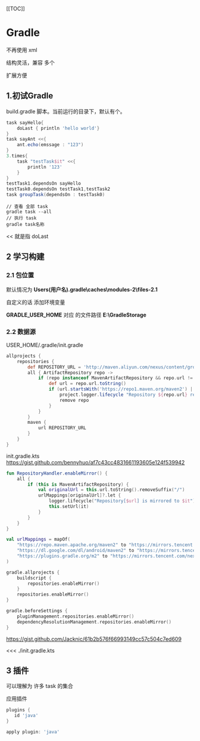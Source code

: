 [[TOC]]

# Gradle

不再使用 xml

结构灵活，兼容 多个 

扩展方便

## 1.初试Gradle

build.gradle 脚本。当前运行的目录下，默认有个。

```groovy
task sayHello{
    doLast { println 'hello world'}
}
task sayAnt <<{
    ant.echo(emssage : "123")
}
3.times{
    task "testTask$it" <<{
        println '123'
    }
}
testTask1.dependsOn sayHello
testTask0.dependsOn testTask1,testTask2
task groupTask(dependsOn : testTask0)
```

```shell
// 查看 全部 task
gradle task --all 
// 执行 task
gradle task名称
```

<< 就是指 doLast

## 2 学习构建

### 2.1 包位置

默认情况为 **Users\(用户名)\.gradle\caches\modules-2\files-2.1**

自定义的话 添加环境变量

**GRADLE_USER_HOME** 对应 的文件路径 **E:\GradleStorage**

### 2.2 数据源

USER_HOME/.gradle/init.gradle

```groovy
allprojects {
    repositories {
        def REPOSITORY_URL = 'http://maven.aliyun.com/nexus/content/groups/public/'
        all { ArtifactRepository repo ->
            if (repo instanceof MavenArtifactRepository && repo.url != null) {
                def url = repo.url.toString()
                if (url.startsWith('https://repo1.maven.org/maven2') || url.startsWith('https://jcenter.bintray.com/')) {
                    project.logger.lifecycle "Repository ${repo.url} replaced by $REPOSITORY_URL."
                    remove repo
                }
            }
        }
        maven {
            url REPOSITORY_URL
        }
    }
}
```

init.gradle.kts
<https://gist.github.com/bennyhuo/af7c43cc4831661193605e124f539942>

```kts
fun RepositoryHandler.enableMirror() {
    all {
        if (this is MavenArtifactRepository) {
            val originalUrl = this.url.toString().removeSuffix("/")
            urlMappings[originalUrl]?.let {
                logger.lifecycle("Repository[$url] is mirrored to $it")
                this.setUrl(it)
            }
        }
    }
}

val urlMappings = mapOf(
    "https://repo.maven.apache.org/maven2" to "https://mirrors.tencent.com/nexus/repository/maven-public/",
    "https://dl.google.com/dl/android/maven2" to "https://mirrors.tencent.com/nexus/repository/maven-public/",
    "https://plugins.gradle.org/m2" to "https://mirrors.tencent.com/nexus/repository/gradle-plugins/"
)

gradle.allprojects {
    buildscript {
        repositories.enableMirror()
    }
    repositories.enableMirror()
}

gradle.beforeSettings { 
    pluginManagement.repositories.enableMirror()
    dependencyResolutionManagement.repositories.enableMirror()
}
```

<https://gist.github.com/Jacknic/61b2b576f66993149cc57c504c7ed609>

<<< ./init.gradle.kts

## 3 插件

可以理解为 许多 task 的集合

应用插件

```groovy
plugins {
   id 'java'
}

apply plugin: 'java'
```


